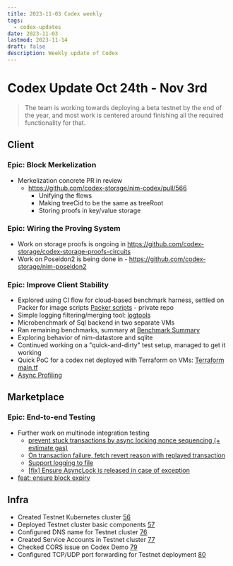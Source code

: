 ```yaml
---
title: 2023-11-03 Codex weekly
tags:
  - codex-updates
date: 2023-11-03
lastmod: 2023-11-14
draft: false
description: Weekly update of Codex
---
```

# Codex Update Oct 24th - Nov 3rd

> The team is working towards deploying a beta testnet by the end of the year, and most work is centered around finishing all the required functionality for that.

## Client

### Epic: Block Merkelization
- Merkelization concrete PR in review
  - https://github.com/codex-storage/nim-codex/pull/566
    - Unifying the flows
    - Making treeCid to be the same as treeRoot
    - Storing proofs in key/value storage

### Epic: Wiring the Proving System
- Work on storage proofs is ongoing in https://github.com/codex-storage/codex-storage-proofs-circuits
- Work on Poseidon2 is being done in - https://github.com/codex-storage/nim-poseidon2

### Epic: Improve Client Stability
- Explored using CI flow for cloud-based benchmark harness, settled on Packer for image scripts [Packer scripts](https://github.com/codex-storage/debugging-scratchpad/tree/main/packer) - private repo
- Simple logging filtering/merging tool: [logtools](https://github.com/codex-storage/logtools)
- Microbenchmark of Sql backend in two separate VMs
- Ran remaining benchmarks, summary at [Benchmark Summary](https://653b015bed9280493c6a98bb--glowing-froyo-1db5ae.netlify.app/notebooks/repostore.html)
- Exploring behavior of nim-datastore and sqlite
- Continued working on a "quick-and-dirty" test setup, managed to get it working
- Quick PoC for a codex net deployed with Terraform on VMs: [Terraform main.tf](https://github.com/codex-storage/debugging-scratchpad/blob/main/terraform/main.tf)
- [Async Profiling](https://github.com/codex-storage/nim-codex/pull/600)

## Marketplace

### Epic: End-to-end Testing
- Further work on multinode integration testing
  - [prevent stuck transactions by async locking nonce sequencing (+ estimate gas)](https://github.com/codex-storage/nim-ethers/pull/55)
  - [On transaction failure, fetch revert reason with replayed transaction ](https://github.com/codex-storage/nim-ethers/pull/57)
  - [Support logging to file](https://github.com/codex-storage/nim-codex/pull/558)
  - [[fix] Ensure AsyncLock is released in case of exception ](https://github.com/codex-storage/nim-ethers/pull/58/files)
- [feat: ensure block expiry](https://github.com/codex-storage/nim-codex/pull/597)

## Infra

- Created Testnet Kubernetes cluster [56](https://github.com/codex-storage/infra-codex/issues/56)
- Deployed Testnet cluster basic components [57](https://github.com/codex-storage/infra-codex/issues/57)
- Configured DNS name for Testnet cluster [76](https://github.com/codex-storage/infra-codex/issues/76)
- Created Service Accounts in Testnet cluster [77](https://github.com/codex-storage/infra-codex/issues/77)
- Checked CORS issue on Codex Demo [79](https://github.com/codex-storage/infra-codex/issues/79)
- Configured TCP/UDP port forwarding for Testnet deployment [80](https://github.com/codex-storage/infra-codex/issues/80)